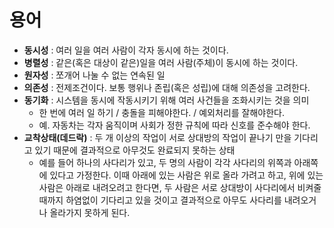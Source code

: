 # 용어
- **동시성** : 여러 일을 여러 사람이 각자 동시에 하는 것이다.
- **병렬성** : 같은(혹은 대상이 같은)일을 여러 사람(주체)이 동시에 하는 것이다.
- **원자성** : 쪼개어 나눌 수 없는 연속된 일
- **의존성** : 전제조건이다. 보통 행위나 존립(혹은 성립)에 대해 의존성을 고려한다.
- **동기화** : 시스템을 동시에 작동시키기 위해 여러 사건들을 조화시키는 것을 의미
  - 한 번에 여러 일 하기 / 충돌을 피해야한다. / 예외처리를 잘해야한다.
  - 예. 자동차는 각자 움직이며 사회가 정한 규칙에 따라 신호를 준수해야 한다.
- **교착상태(데드락)** : 두 개 이상의 작업이 서로 상대방의 작업이 끝나기 만을 기다리고 있기 때문에 결과적으로 아무것도 완료되지 못하는 상태
  - 예를 들어 하나의 사다리가 있고, 두 명의 사람이 각각 사다리의 위쪽과 아래쪽에 있다고 가정한다. 이때 아래에 있는 사람은 위로 올라 가려고 하고, 위에 있는 사람은 아래로 내려오려고 한다면, 두 사람은 서로 상대방이 사다리에서 비켜줄 때까지 하염없이 기다리고 있을 것이고 결과적으로 아무도 사다리를 내려오거나 올라가지 못하게 된다.